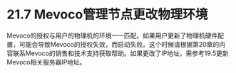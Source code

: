# 21.7 Mevoco管理节点更改物理环境

Mevoco的授权与用户的物理机的环境一一匹配。如果用户更新了物理机硬件配置，可能会导致Mevoco的授权失效，而启动失败。这个时候请根据第20章的内容联系Mevoco的销售和技术支持获取帮助。如果更改了IP地址，需参考19.5更新Mevoco相关服务器IP地址。

